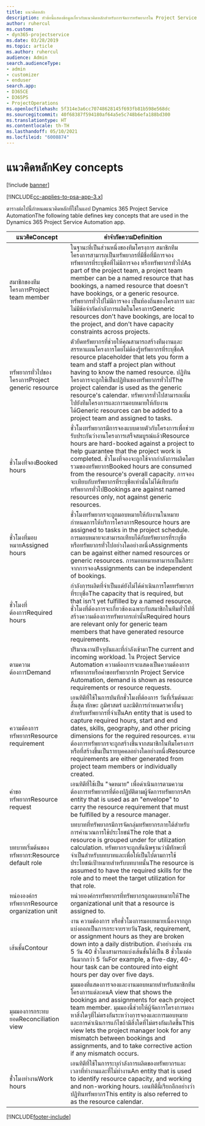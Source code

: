 ```yaml
---
title: แนวคิดหลัก
description: หัวข้อนี้แสดงข้อมูลเกี่ยวกับแนวคิดหลักสำหรับการจัดการทรัพยากรใน Project Service Automation
author: ruhercul
ms.custom:
- dyn365-projectservice
ms.date: 03/28/2019
ms.topic: article
ms.author: ruhercul
audience: Admin
search.audienceType:
- admin
- customizer
- enduser
search.app:
- D365CE
- D365PS
- ProjectOperations
ms.openlocfilehash: 5f314e3a6cc70748628145f693fb81b598e568dc
ms.sourcegitcommit: 40f68387f594180af64a5e5c748b6efa188bd300
ms.translationtype: HT
ms.contentlocale: th-TH
ms.lasthandoff: 05/10/2021
ms.locfileid: "6008874"
---
```

# <a name="key-concepts"></a><span data-ttu-id="0c29a-103">แนวคิดหลัก</span><span class="sxs-lookup"><span data-stu-id="0c29a-103">Key concepts</span></span>

[!include [banner](../includes/psa-now-project-operations.md)]

[!INCLUDE[cc-applies-to-psa-app-3.x](../includes/cc-applies-to-psa-app-3x.md)]

<span data-ttu-id="0c29a-104">ตารางต่อไปนี้กำหนดแนวคิดหลักที่ใช้ในแอป Dynamics 365 Project Service Automation</span><span class="sxs-lookup"><span data-stu-id="0c29a-104">The following table defines key concepts that are used in the Dynamics 365 Project Service Automation app.</span></span>

| <span data-ttu-id="0c29a-105">แนวคิด</span><span class="sxs-lookup"><span data-stu-id="0c29a-105">Concept</span></span>                    | <span data-ttu-id="0c29a-106">คำจำกัดความ</span><span class="sxs-lookup"><span data-stu-id="0c29a-106">Definition</span></span> |
|----------------------------|------------|
| <span data-ttu-id="0c29a-107">สมาชิกของทีมโครงการ</span><span class="sxs-lookup"><span data-stu-id="0c29a-107">Project team member</span></span>        | <span data-ttu-id="0c29a-108">ในฐานะที่เป็นส่วนหนึ่งของทีมโครงการ สมาชิกทีมโครงการสามารถเป็นทรัพยากรที่มีชื่อที่มีการจอง ทรัพยากรที่ระบุชื่อที่ไม่มีการจอง หรือทรัพยากรทั่วไป</span><span class="sxs-lookup"><span data-stu-id="0c29a-108">As part of the project team, a project team member can be a named resource that has bookings, a named resource that doesn't have bookings, or a generic resource.</span></span> <span data-ttu-id="0c29a-109">ทรัพยากรทั่วไปไม่มีการจอง เป็นท้องถิ่นของโครงการ และไม่มีข้อจำกัดกำลังการผลิตในโครงการ</span><span class="sxs-lookup"><span data-stu-id="0c29a-109">Generic resources don't have bookings, are local to the project, and don't have capacity constraints across projects.</span></span> |
| <span data-ttu-id="0c29a-110">ทรัพยากรทั่วไปของโครงการ</span><span class="sxs-lookup"><span data-stu-id="0c29a-110">Project generic resource</span></span>   | <span data-ttu-id="0c29a-111">ตัวยึดทรัพยากรที่ช่วยให้คุณสามารถสร้างทีมงานและสรรหาแผนโครงการโดยไม่ต้องรู้ทรัพยากรที่ระบุชื่อ</span><span class="sxs-lookup"><span data-stu-id="0c29a-111">A resource placeholder that lets you form a team and staff a project plan without having to know the named resource.</span></span> <span data-ttu-id="0c29a-112">ปฏิทินโครงการจะถูกใช้เป็นปฏิทินของทรัพยากรทั่วไป</span><span class="sxs-lookup"><span data-stu-id="0c29a-112">The project calendar is used as the generic resource's calendar.</span></span> <span data-ttu-id="0c29a-113">ทรัพยากรทั่วไปสามารถเพิ่มไปยังทีมโครงการและการมอบหมายให้กับงานได้</span><span class="sxs-lookup"><span data-stu-id="0c29a-113">Generic resources can be added to a project team and assigned to tasks.</span></span> |
| <span data-ttu-id="0c29a-114">ชั่วโมงที่จอง</span><span class="sxs-lookup"><span data-stu-id="0c29a-114">Booked hours</span></span>               | <span data-ttu-id="0c29a-115">ชั่วโมงทรัพยากรมีการจองแบบตายตัวกับโครงการเพื่อช่วยรับประกันว่างานโครงการเสร็จสมบูรณ์แล้ว</span><span class="sxs-lookup"><span data-stu-id="0c29a-115">Resource hours are hard-booked against a project to help guarantee that the project work is completed.</span></span> <span data-ttu-id="0c29a-116">ชั่วโมงที่จองจะถูกใช้จากกำลังการผลิตโดยรวมของทรัพยากร</span><span class="sxs-lookup"><span data-stu-id="0c29a-116">Booked hours are consumed from the resource's overall capacity.</span></span> <span data-ttu-id="0c29a-117">การจองจะเทียบกับทรัพยากรที่ระบุชื่อเท่านั้นไม่ได้เทียบกับทรัพยากรทั่วไป</span><span class="sxs-lookup"><span data-stu-id="0c29a-117">Bookings are against named resources only, not against generic resources.</span></span> |
| <span data-ttu-id="0c29a-118">ชั่วโมงที่มอบหมาย</span><span class="sxs-lookup"><span data-stu-id="0c29a-118">Assigned hours</span></span>             | <span data-ttu-id="0c29a-119">ชั่วโมงทรัพยากรจะถูกมอบหมายให้กับงานในหมายกำหนดการให้บริการโครงการ</span><span class="sxs-lookup"><span data-stu-id="0c29a-119">Resource hours are assigned to tasks in the project schedule.</span></span> <span data-ttu-id="0c29a-120">การมอบหมายจะสามารถเทียบได้กับทรัพยากรที่ระบุชื่อหรือทรัพยากรทั่วไปอย่างใดอย่างหนึ่ง</span><span class="sxs-lookup"><span data-stu-id="0c29a-120">Assignments can be against either named resources or generic resources.</span></span> <span data-ttu-id="0c29a-121">การมอบหมายสามารถเป็นอิสระจากการจอง</span><span class="sxs-lookup"><span data-stu-id="0c29a-121">Assignments can be independent of bookings.</span></span> |
| <span data-ttu-id="0c29a-122">ชั่วโมงที่ต้องการ</span><span class="sxs-lookup"><span data-stu-id="0c29a-122">Required hours</span></span>             | <span data-ttu-id="0c29a-123">กำลังการผลิตที่จำเป็นแต่ยังไม่ได้ดำเนินการโดยทรัพยากรที่ระบุชื่อ</span><span class="sxs-lookup"><span data-stu-id="0c29a-123">The capacity that is required, but that isn't yet fulfilled by a named resource.</span></span> <span data-ttu-id="0c29a-124">ชั่วโมงที่ต้องการจะเกี่ยวข้องเฉพาะกับสมาชิกในทีมทั่วไปที่สร้างความต้องการทรัพยากรเท่านั้น</span><span class="sxs-lookup"><span data-stu-id="0c29a-124">Required hours are relevant only for generic team members that have generated resource requirements.</span></span> |
| <span data-ttu-id="0c29a-125">ตามความต้องการ</span><span class="sxs-lookup"><span data-stu-id="0c29a-125">Demand</span></span>                     | <span data-ttu-id="0c29a-126">ปริมาณงานปัจจุบันและที่กำลังเข้ามา</span><span class="sxs-lookup"><span data-stu-id="0c29a-126">The current and incoming workload.</span></span> <span data-ttu-id="0c29a-127">ใน Project Service Automation ความต้องการจะแสดงเป็นความต้องการทรัพยากรหรือคำขอทรัพยากร</span><span class="sxs-lookup"><span data-stu-id="0c29a-127">In Project Service Automation, demand is shown as resource requirements or resource requests.</span></span> |
| <span data-ttu-id="0c29a-128">ความต้องการทรัพยากร</span><span class="sxs-lookup"><span data-stu-id="0c29a-128">Resource requirement</span></span>       | <span data-ttu-id="0c29a-129">เอนทิตีที่ใช้ในการบันทึกชั่วโมงที่ต้องการ วันที่เริ่มต้นและสิ้นสุด ทักษะ ภูมิศาสตร์ และมิติการกำหนดราคาอื่นๆสำหรับทรัพยากรที่จำเป็น</span><span class="sxs-lookup"><span data-stu-id="0c29a-129">An entity that is used to capture required hours, start and end dates, skills, geography, and other pricing dimensions for the required resources.</span></span> <span data-ttu-id="0c29a-130">ความต้องการทรัพยากรจะถูกสร้างขึ้นจากสมาชิกในทีมโครงการหรือที่สร้างขึ้นเป็นรายบุคคลอย่างใดอย่างหนึ่ง</span><span class="sxs-lookup"><span data-stu-id="0c29a-130">Resource requirements are either generated from project team members or individually created.</span></span> |
| <span data-ttu-id="0c29a-131">คำขอทรัพยากร</span><span class="sxs-lookup"><span data-stu-id="0c29a-131">Resource request</span></span>           | <span data-ttu-id="0c29a-132">เอนทิตีที่ใช้เป็น "จดหมาย" เพื่อดำเนินการตามความต้องการทรัพยากรที่ต้องปฏิบัติตามผู้จัดการทรัพยากร</span><span class="sxs-lookup"><span data-stu-id="0c29a-132">An entity that is used as an "envelope" to carry the resource requirement that must be fulfilled by a resource manager.</span></span> |
| <span data-ttu-id="0c29a-133">บทบาทเริ่มต้นของทรัพยากร:</span><span class="sxs-lookup"><span data-stu-id="0c29a-133">Resource default role</span></span>      | <span data-ttu-id="0c29a-134">บทบาทที่ทรัพยากรมีการจัดกลุ่มทรัพยากรภายใต้สำหรับการคำนวณการใช้ประโยชน์</span><span class="sxs-lookup"><span data-stu-id="0c29a-134">The role that a resource is grouped under for utilization calculation.</span></span> <span data-ttu-id="0c29a-135">ทรัพยากรจะถูกสันนิษฐานว่ามีทักษะที่จำเป็นสำหรับบทบาทและเพื่อให้เป็นไปตามการใช้ประโยชน์เป้าหมายสำหรับบทบาทนั้น</span><span class="sxs-lookup"><span data-stu-id="0c29a-135">The resource is assumed to have the required skills for the role and to meet the target utilization for that role.</span></span> |
| <span data-ttu-id="0c29a-136">หน่ององค์กรทรัพยากร</span><span class="sxs-lookup"><span data-stu-id="0c29a-136">Resource organization unit</span></span> | <span data-ttu-id="0c29a-137">หน่วยองค์กรทรัพยากรที่ทรัพยากรถูกมอบหมายให้</span><span class="sxs-lookup"><span data-stu-id="0c29a-137">The organizational unit that a resource is assigned to.</span></span> |
| <span data-ttu-id="0c29a-138">เส้นชั้น</span><span class="sxs-lookup"><span data-stu-id="0c29a-138">Contour</span></span>                    | <span data-ttu-id="0c29a-139">งาน ความต้องการ หรือชั่วโมงการมอบหมายเนื่องจากถูกแบ่งออกเป็นการกระจายรายวัน</span><span class="sxs-lookup"><span data-stu-id="0c29a-139">Task, requirement, or assignment hours as they are broken down into a daily distribution.</span></span> <span data-ttu-id="0c29a-140">ตัวอย่างเช่น งาน 5 วัน 40 ชั่วโมงสามารถแบ่งเส้นชั้นได้เป็น 8 ชั่วโมงต่อวันมากกว่า 5 วัน</span><span class="sxs-lookup"><span data-stu-id="0c29a-140">For example, a five-day, 40-hour task can be contoured into eight hours per day over five days.</span></span> |
| <span data-ttu-id="0c29a-141">มุมมองการกระทบยอด</span><span class="sxs-lookup"><span data-stu-id="0c29a-141">Reconciliation view</span></span>        | <span data-ttu-id="0c29a-142">มุมมองที่แสดงการจองและงานมอบหมายสำหรับสมาชิกทีมโครงการแต่ละคน</span><span class="sxs-lookup"><span data-stu-id="0c29a-142">A view that shows the bookings and assignments for each project team member.</span></span> <span data-ttu-id="0c29a-143">มุมมองนี้ช่วยให้ผู้จัดการโครงการมองหาสิ่งใดๆที่ไม่ตรงกันระหว่างการจองและการมอบหมาย และการดำเนินการแก้ไขถ้ามีสิ่งใดที่ไม่ตรงกันเกิดขึ้น</span><span class="sxs-lookup"><span data-stu-id="0c29a-143">This view lets the project manager look for any mismatch between bookings and assignments, and to take corrective action if any mismatch occurs.</span></span> |
| <span data-ttu-id="0c29a-144">ชั่่วโมงทำงาน</span><span class="sxs-lookup"><span data-stu-id="0c29a-144">Work hours</span></span>                 | <span data-ttu-id="0c29a-145">เอนทิตีที่ใช้ในการระบุกำลังการผลิตของทรัพยากรและเวลาที่ทำงานและที่ไม่ทำงาน</span><span class="sxs-lookup"><span data-stu-id="0c29a-145">An entity that is used to identify resource capacity, and working and non-working hours.</span></span> <span data-ttu-id="0c29a-146">เอนทิตีนี้เรียกอีกอย่างว่าปฏิทินทรัพยากร</span><span class="sxs-lookup"><span data-stu-id="0c29a-146">This entity is also referred to as the resource calendar.</span></span> |


[!INCLUDE[footer-include](../includes/footer-banner.md)]